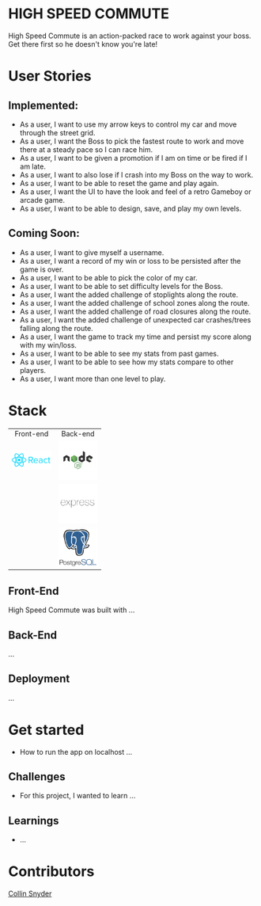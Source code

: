# HIGH SPEED COMMUTE

High Speed Commute is an action-packed race to work against your boss. Get there first so he doesn't know you're late!

<!-- ## In Action

<a href=#>Heroku Deployment Link</a> -->

# User Stories

## Implemented:

- As a user, I want to use my arrow keys to control my car and move through the street grid.
- As a user, I want the Boss to pick the fastest route to work and move there at a steady pace so I can race him.
- As a user, I want to be given a promotion if I am on time or be fired if I am late.
- As a user, I want to also lose if I crash into my Boss on the way to work.
- As a user, I want to be able to reset the game and play again.
- As a user, I want the UI to have the look and feel of a retro Gameboy or arcade game.
- As a user, I want to be able to design, save, and play my own levels.

## Coming Soon:
- As a user, I want to give myself a username.
- As a user, I want a record of my win or loss to be persisted after the game is over.
- As a user, I want to be able to pick the color of my car.
- As a user, I want to be able to set difficulty levels for the Boss.
- As a user, I want the added challenge of stoplights along the route.
- As a user, I want the added challenge of school zones along the route.
- As a user, I want the added challenge of road closures along the route.
- As a user, I want the added challenge of unexpected car crashes/trees falling along the route.
- As a user, I want the game to track my time and persist my score along with my win/loss.
- As a user, I want to be able to see my stats from past games.
- As a user, I want to be able to see how my stats compare to other players.
- As a user, I want more than one level to play.

# Stack

<table>
  <tr>
  </tr>
  <tr>
    <td align="center">Front-end</td>
    <td align="center">Back-end</td>
  </tr>
  <tr>
    <!-- <td align="center"><img src="https://cdn4.iconfinder.com/data/icons/logos-3/600/React.js_logo-512.png" alt="React" title="React" width="80px"/></td> -->
    <td align="center"><img src="./high-speed-commute/src/assets/react_logo.png" alt="React" title="React" width="80px"/></td>
    <td align="center"><img src="./high-speed-commute/src/assets/node_logo.png" alt="Node.js" title="Node.js" width="80px"/></td>
  </tr>
  <tr>
    <td align="center"></td>
    <td align="center"><img src="./high-speed-commute/src/assets/express_logo.png" alt="Express" title="Express" width="80px"/></td>
  </tr>
  <tr>
    <!-- <td align="center"><img src="https://freshpet.com/wp-content/uploads/2018/01/puppy_party_freshpet.jpg" alt="Puppy" title="Puppy" width="80px"/></td> -->
    <td align="center"></td>
    <td align="center"><img src="./high-speed-commute/src/assets/postgres_logo.png" alt="PostgreSQL" title="PostgreSQL" width="80px"/></td>
  </tr>
</table>

## Front-End
High Speed Commute was built with ...

## Back-End 
...

## Deployment
...

# Get started

- How to run the app on localhost ...

## Challenges
- For this project, I wanted to learn ...

## Learnings
- ...

# Contributors

[Collin Snyder](https://github.com/Collin-Snyder)